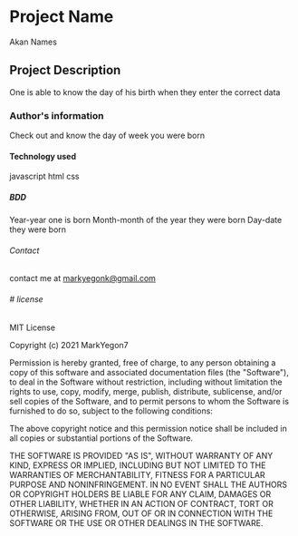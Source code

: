 # Project Name

Akan Names

## Project Description

One is able to know the day of his birth when they enter the correct data

### Author's information

Check out and know the day of week you were born

#### Technology used

javascript
html
css

##### BDD

Year-year one is born
Month-month of the year they were born
Day-date they were born

###### Contact

contact me at markyegonk@gmail.com

###### # license

MIT License

Copyright (c) 2021 MarkYegon7

Permission is hereby granted, free of charge, to any person obtaining a copy
of this software and associated documentation files (the "Software"), to deal
in the Software without restriction, including without limitation the rights
to use, copy, modify, merge, publish, distribute, sublicense, and/or sell
copies of the Software, and to permit persons to whom the Software is
furnished to do so, subject to the following conditions:

The above copyright notice and this permission notice shall be included in all
copies or substantial portions of the Software.

THE SOFTWARE IS PROVIDED "AS IS", WITHOUT WARRANTY OF ANY KIND, EXPRESS OR
IMPLIED, INCLUDING BUT NOT LIMITED TO THE WARRANTIES OF MERCHANTABILITY,
FITNESS FOR A PARTICULAR PURPOSE AND NONINFRINGEMENT. IN NO EVENT SHALL THE
AUTHORS OR COPYRIGHT HOLDERS BE LIABLE FOR ANY CLAIM, DAMAGES OR OTHER
LIABILITY, WHETHER IN AN ACTION OF CONTRACT, TORT OR OTHERWISE, ARISING FROM,
OUT OF OR IN CONNECTION WITH THE SOFTWARE OR THE USE OR OTHER DEALINGS IN THE
SOFTWARE.
